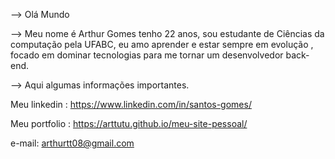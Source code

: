 --> Olá Mundo

--> Meu nome é Arthur Gomes tenho 22 anos, sou estudante de Ciências da computação pela UFABC, eu amo aprender e estar sempre em evolução , focado em dominar tecnologias
    para me tornar um desenvolvedor back-end.

-->  Aqui algumas informações importantes.

  
  Meu linkedin : https://www.linkedin.com/in/santos-gomes/
  
  Meu portfolio : https://arttutu.github.io/meu-site-pessoal/
  
  e-mail: arthurtt08@gmail.com

